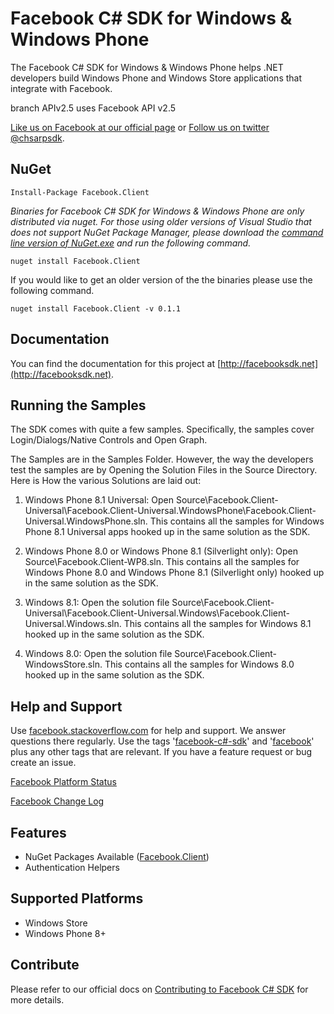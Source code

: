 # Facebook C# SDK for Windows & Windows Phone
The Facebook C# SDK for Windows & Windows Phone helps .NET developers build Windows Phone and Windows Store applications that integrate with Facebook.

branch APIv2.5 uses Facebook API v2.5

[Like us on Facebook at our official page](http://facebook.com/csharpsdk) or [Follow us on twitter @chsarpsdk](http://twitter.com/csharpsdk).

## NuGet

    Install-Package Facebook.Client

*Binaries for Facebook C# SDK for Windows & Windows Phone are only distributed via nuget. For those using older versions of Visual Studio that does not support NuGet Package Manager, please download the [command line version of NuGet.exe](http://nuget.codeplex.com/releases/view/58939) and run the following
command.*

    nuget install Facebook.Client
    
If you would like to get an older version of the the binaries please use the following command.

    nuget install Facebook.Client -v 0.1.1
    
## Documentation
You can find the documentation for this project at [http://facebooksdk.net](http://facebooksdk.net).

## Running the Samples
The SDK comes with quite a few samples. Specifically, the samples cover Login/Dialogs/Native Controls and Open Graph.

The Samples are in the Samples Folder. However, the way the developers test the samples are by Opening the Solution Files in the Source Directory. Here is How the various Solutions are laid out:

1. Windows Phone 8.1 Universal: Open Source\Facebook.Client-Universal\Facebook.Client-Universal.WindowsPhone\Facebook.Client-Universal.WindowsPhone.sln. This contains all the samples for Windows Phone 8.1 Universal apps hooked up in the same solution as the SDK.

2. Windows Phone 8.0 or Windows Phone 8.1 (Silverlight only): Open Source\Facebook.Client-WP8.sln. This contains all the samples for Windows Phone 8.0 and Windows Phone 8.1 (Silverlight only) hooked up in the same solution as the SDK.

3. Windows 8.1: Open the solution file Source\Facebook.Client-Universal\Facebook.Client-Universal.Windows\Facebook.Client-Universal.Windows.sln. This contains all the samples for Windows 8.1 hooked up in the same solution as the SDK.

4. Windows 8.0: Open the solution file Source\Facebook.Client-WindowsStore.sln. This contains all the samples for Windows 8.0 hooked up in the same solution as the SDK.

## Help and Support
Use [facebook.stackoverflow.com](http://facebook.stackoverflow.com) for help and support. We answer questions there regularly. Use the tags '[facebook-c#-sdk](http://stackoverflow.com/questions/tagged/facebook-c%23-sdk)' and '[facebook](http://stackoverflow.com/questions/tagged/facebook)' plus any other tags that are relevant. If you have a feature request or bug create an issue.

[Facebook Platform Status](https://developers.facebook.com/live_status)

[Facebook Change Log](https://developers.facebook.com/docs/changelog/)

## Features
* NuGet Packages Available ([Facebook.Client](http://nuget.org/packages/Facebook.Client))
* Authentication Helpers

## Supported Platforms
* Windows Store
* Windows Phone 8+
 
## Contribute

Please refer to our official docs on [Contributing to Facebook C# SDK](http://csharpsdk.org/docs/contribute) for more details.
